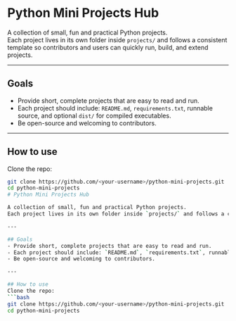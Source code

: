 # Python Mini Projects Hub

A collection of small, fun and practical Python projects.  
Each project lives in its own folder inside `projects/` and follows a consistent template so contributors and users can quickly run, build, and extend projects.

---

## Goals
- Provide short, complete projects that are easy to read and run.
- Each project should include: `README.md`, `requirements.txt`, runnable source, and optional `dist/` for compiled executables.
- Be open-source and welcoming to contributors.

---

## How to use
Clone the repo:
```bash
git clone https://github.com/<your-username>/python-mini-projects.git
cd python-mini-projects
# Python Mini Projects Hub

A collection of small, fun and practical Python projects.  
Each project lives in its own folder inside `projects/` and follows a consistent template so contributors and users can quickly run, build, and extend projects.

---

## Goals
- Provide short, complete projects that are easy to read and run.
- Each project should include: `README.md`, `requirements.txt`, runnable source, and optional `dist/` for compiled executables.
- Be open-source and welcoming to contributors.

---

## How to use
Clone the repo:
```bash
git clone https://github.com/<your-username>/python-mini-projects.git
cd python-mini-projects

